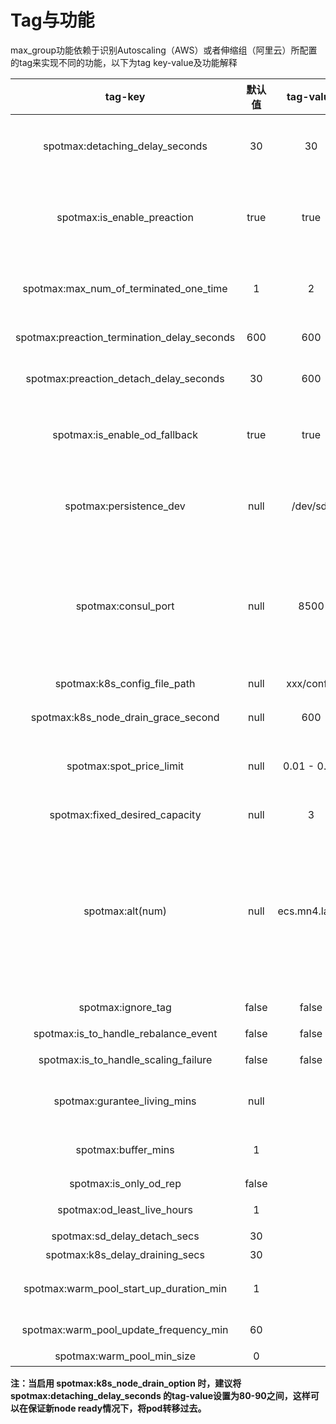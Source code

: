 # Tag与功能

max\_group功能依赖于识别Autoscaling（AWS）或者伸缩组（阿里云）所配置的tag来实现不同的功能，以下为tag key-value及功能解释

|                     tag-key                    |  默认值  |   tag-value   |                                                                                                                       功能                                                                                                                       |      版本支持     |
| :--------------------------------------------: | :---: | :-----------: | :--------------------------------------------------------------------------------------------------------------------------------------------------------------------------------------------------------------------------------------------: | :-----------: |
|        spotmax:detaching\_delay\_seconds       |   30  |       30      |                                                                                                   当触发spot回收时，间隔多少秒后，将被回收机器从asg中detach，默认为30秒                                                                                                   |    Lite/Pro   |
|          spotmax:is\_enable\_preaction         |  true |      true     |                                                                                       增加此tag为开启集群防退化功能，此功能为预测即将被回收的机器，并提前进行更替机型操作，tag-value为true表示为开启此功能                                                                                       |    Lite/Pro   |
|   spotmax:max\_num\_of\_terminated\_one\_time  |   1   |       2       |                                                                                                     集群防退化功能一次关闭的最大机器数，替换机器执行分批替换，每次替换的最大数量                                                                                                     |    Lite/Pro   |
| spotmax:preaction\_termination\_delay\_seconds |  600  |      600      |                                                                                                             集群防退化功能执行terminate间隔时间                                                                                                             |    Lite/Pro   |
|    spotmax:preaction\_detach\_delay\_seconds   |   30  |      600      |                                                                                                       集群防退化功能中，将被替换机器间隔多少秒后，会被detach出asg                                                                                                       |    Lite/Pro   |
|        spotmax:is\_enable\_od\_fallback        |  true |      true     |                                                                                                此tag-value为true表示，在前述中断预补偿机制中，当竞价实例无法获取时，会用按需实例补充                                                                                               |    Lite/Pro   |
|            spotmax:persistence\_dev            |  null |    /dev/sdf   |                                                                                        添加此tag可以进行ebs的漂移，无默认值，tag-value为非root盘在instance上的映射路径，暂时仅aws平台支持                                                                                        |      Pro      |
|              spotmax:consul\_port              |  null |      8500     |                                                                   配置此参数为consul支持，无默认值，tag-value为consul agent本地端口号 在实例中断并经过detaching\_delay\_seconds时间后，该实例将会从consul的服务发现列表中移除                                                                  |      Pro      |
|         spotmax:k8s\_config\_file\_path        |  null |   xxx/config  |                                                                                                        kubernetes 配置文件，用于把权限赋给max group                                                                                                        |      Pro      |
|     spotmax:k8s\_node\_drain\_grace\_second    |  null |      600      |                                                                                                                 node下的pod移出延迟时间                                                                                                                |      Pro      |
|           spotmax:spot\_price\_limit           |  null |  0.01 - 0.99  |                                                                                              spot价格限制，例如 0.9， 当spot机型价格超过按需机型价格的90%，从替换机型列表中移出这个机型                                                                                             |  ali Lite/Pro |
|        spotmax:fixed\_desired\_capacity        |  null |       3       |                                                                                                                 重新设置伸缩组的机器的期望值                                                                                                                 |      Pro      |
|                spotmax:alt(num)                |  null | ecs.mn4.large | <p>用于当伸缩组内的机器没有时，用额外的机器来替换，例子：</p><p>(<strong>key</strong>:spotmax:alt<strong>1</strong></p><p><strong>value</strong>:ecs.mn4.large)</p><p>(<strong>key</strong>:spotmax:alt<strong>2</strong></p><p><strong>value</strong>:ecs.n2.medium)</p> |      Pro      |
|               spotmax:ignore\_tag              | false |     false     |                                                                                                        当tag-value为true时，maxGroup不管理此伸缩组                                                                                                        |      Pro      |
|    spotmax:is\_to\_handle\_rebalance\_event    | false |     false     |                                                                                                                  是否开启AWS容量再平衡                                                                                                                  |       AW      |
|    spotmax:is\_to\_handle\_scaling\_failure    | false |     false     |                                                                                                                 是否开启接收伸缩失败信息处理                                                                                                                 |    ALI/AWS    |
|         spotmax:gurantee\_living\_mins         |  null |               |                                                                                                            实例开启后不中断时长，最长设置60分钟，单位为分钟                                                                                                           |      ALI      |
|              spotmax:buffer\_mins              |   1   |               |                                                                                                            当设置不中断时间，误差值，建议1分钟，单位为分钟                                                                                                            |      ALI      |
|            spotmax:is\_only\_od\_rep           | false |               |                                                                                                                    只开od进行替换                                                                                                                    |      AWS      |
|         spotmax:od\_least\_live\_hours         |   1   |               |                                                                                                                 OD至少运行多长时间，单位小时                                                                                                                |      AWS      |
|         spotmax:sd\_delay\_detach\_secs        |   30  |               |                                                                                                                   consul移除时间                                                                                                                   |    ALI/AWS    |
|       spotmax:k8s\_delay\_draining\_secs       |   30  |               |                                                                                                                     k8s移除时间                                                                                                                    |    ALI/AWS    |
|  spotmax:warm\_pool\_start\_up\_duration\_min  |   1   |               |                                                                                                           热池功能：实例开机多长时间后转换停止状态，单位为分钟                                                                                                           |      AWS      |
|   spotmax:warm\_pool\_update\_frequency\_min   |   60  |               |                                                                                                                热池功能：实例更新频率，单位为分钟                                                                                                               |      AWS      |
|          spotmax:warm\_pool\_min\_size         |   0   |               |                                                                                                                     热池功能：-1                                                                                                                    |      AWS      |

**注：当启用 spotmax:k8s\_node\_drain\_option 时，建议将spotmax:detaching\_delay\_seconds 的tag-value设置为80-90之间，这样可以在保证新node ready情况下，将pod转移过去。**
